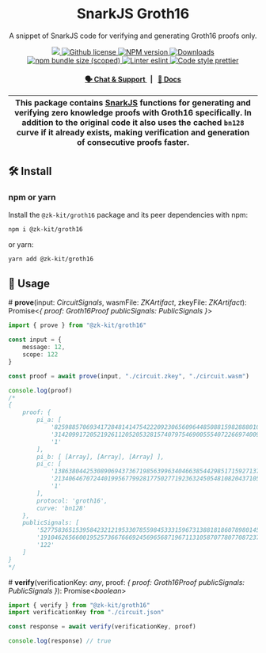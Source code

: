 <p align="center">
    <h1 align="center">
        SnarkJS Groth16
    </h1>
    <p align="center">A snippet of SnarkJS code for verifying and generating Groth16 proofs only.</p>
</p>

<p align="center">
    <a href="https://github.com/privacy-scaling-explorations/zk-kit">
        <img src="https://img.shields.io/badge/project-zk--kit-blue.svg?style=flat-square">
    </a>
    <a href="https://github.com/privacy-scaling-explorations/zk-kit/blob/main/LICENSE">
        <img alt="Github license" src="https://img.shields.io/github/license/privacy-scaling-explorations/zk-kit.svg?style=flat-square">
    </a>
    <a href="https://www.npmjs.com/package/@zk-kit/groth16">
        <img alt="NPM version" src="https://img.shields.io/npm/v/@zk-kit/groth16?style=flat-square" />
    </a>
    <a href="https://npmjs.org/package/@zk-kit/groth16">
        <img alt="Downloads" src="https://img.shields.io/npm/dm/@zk-kit/groth16.svg?style=flat-square" />
    </a>
    <a href="https://bundlephobia.com/package/@zk-kit/groth16">
        <img alt="npm bundle size (scoped)" src="https://img.shields.io/bundlephobia/minzip/@zk-kit/groth16" />
    </a>
    <a href="https://eslint.org/">
        <img alt="Linter eslint" src="https://img.shields.io/badge/linter-eslint-8080f2?style=flat-square&logo=eslint" />
    </a>
    <a href="https://prettier.io/">
        <img alt="Code style prettier" src="https://img.shields.io/badge/code%20style-prettier-f8bc45?style=flat-square&logo=prettier" />
    </a>
</p>

<div align="center">
    <h4>
        <a href="https://appliedzkp.org/discord">
            🗣️ Chat &amp; Support
        </a>
        <span>&nbsp;&nbsp;|&nbsp;&nbsp;</span>
        <a href="https://zkkit.pse.dev/modules/_zk_kit_groth16.html">
            📘 Docs
        </a>
    </h4>
</div>

| This package contains [SnarkJS](https://github.com/iden3/snarkjs) functions for generating and verifying zero knowledge proofs with Groth16 specifically. In addition to the original code it also uses the cached `bn128` curve if it already exists, making verification and generation of consecutive proofs faster. |
| ----------------------------------------------------------------------------------------------------------------------------------------------------------------------------------------------------------------------------------------------------------------------------------------------------------------------- |

## 🛠 Install

### npm or yarn

Install the `@zk-kit/groth16` package and its peer dependencies with npm:

```bash
npm i @zk-kit/groth16
```

or yarn:

```bash
yarn add @zk-kit/groth16
```

## 📜 Usage

\# **prove**(input: _CircuitSignals_, wasmFile: _ZKArtifact_, zkeyFile: _ZKArtifact_): Promise\<_{
proof: Groth16Proof
publicSignals: PublicSignals
}_>

```typescript
import { prove } from "@zk-kit/groth16"

const input = {
    message: 12,
    scope: 122
}

const proof = await prove(input, "./circuit.zkey", "./circuit.wasm")

console.log(proof)
/*
{
    proof: {
        pi_a: [
            '8259885706934172848141475422209230656096448508815982888010519325096632035723',
            '3142099172052192611205205328157407975469005554072266974009053708782134081166',
            '1'
        ],
        pi_b: [ [Array], [Array], [Array] ],
        pi_c: [
            '13863804425308906943736719856399634046638544298517159271373916818387594277305',
            '21340646707244019956779928177502771923632450548108204371058275686712196195969',
            '1'
        ],
        protocol: 'groth16',
        curve: 'bn128'
    },
    publicSignals: [
        '527758365153958423212195330785598453331596731388181860789801455413116800554',
        '19104626566001952573667666924569656871967113105870778077087237826253896482830',
        '122'
    ]
}
*/
```

\# **verify**(verificationKey: _any_, proof: _{
proof: Groth16Proof
publicSignals: PublicSignals
}_): Promise\<_boolean_>

```typescript
import { verify } from "@zk-kit/groth16"
import verificationKey from "./circuit.json"

const response = await verify(verificationKey, proof)

console.log(response) // true
```
